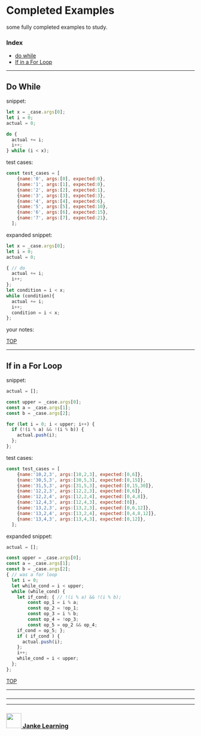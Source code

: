 # Completed Examples

some fully completed examples to study.

### Index
* [do while](#do-while)
* [If in a For Loop](#if-in-a-for-loop)

---

## Do While

snippet:
```js
let x = _case.args[0];
let i = 0;
actual = 0;

do {
  actual += i;
  i++;
} while (i < x);
```
test cases:
```js
const test_cases = [
    {name:'0', args:[0], expected:0},
    {name:'1', args:[1], expected:0},
    {name:'2', args:[2], expected:1},
    {name:'3', args:[3], expected:3},
    {name:'4', args:[4], expected:6},
    {name:'5', args:[5], expected:10},
    {name:'6', args:[6], expected:15},
    {name:'7', args:[7], expected:21},
  ];
```
expanded snippet:
```js
let x = _case.args[0];
let i = 0;
actual = 0;

{ // do
  actual += i; 
  i++;
};
let condition = i < x;
while (condition){
  actual += i;
  i++;
  condition = i < x;
};
```
your notes:


[TOP](#completed-examples)

---

## If in a For Loop


snippet:
```js
actual = [];

const upper = _case.args[0];
const a = _case.args[1];
const b = _case.args[2];

for (let i = 0; i < upper; i++) {
  if (!(i % a) && !(i % b)) {
    actual.push(i);
  };
};
```
test cases: 
```js
const test_cases = [
    {name:'10,2,3', args:[10,2,3], expected:[0,6]},
    {name:'30,5,3', args:[30,5,3], expected:[0,15]},
    {name:'31,5,3', args:[31,5,3], expected:[0,15,30]},
    {name:'12,2,3', args:[12,2,3], expected:[0,6]},
    {name:'12,2,4', args:[12,2,4], expected:[0,4,8]},
    {name:'12,4,3', args:[12,4,3], expected:[0]},
    {name:'13,2,3', args:[13,2,3], expected:[0,6,12]},
    {name:'13,2,4', args:[13,2,4], expected:[0,4,8,12]},
    {name:'13,4,3', args:[13,4,3], expected:[0,12]},
  ];
```
expanded snippet:
```js
actual = [];

const upper = _case.args[0];
const a = _case.args[1];
const b = _case.args[2];
{ // was a for loop
  let i = 0; 
  let while_cond = i < upper;
  while (while_cond) {
    let if_cond; { // !(i % a) && !(i % b);
        const op_1 = i % a;
        const op_2 = !op_1;
        const op_3 = i % b;
        const op_4 = !op_3;
        const op_5 = op_2 && op_4;
    if_cond = op_5; };
    if ( if_cond ) {
      actual.push(i);
    };
    i++;
    while_cond = i < upper;
  };
};
```
[TOP](#completed-examples)

---

### 



___
___
### <a href="http://janke-learning.org" target="_blank"><img src="https://user-images.githubusercontent.com/18554853/50098409-22575780-021c-11e9-99e1-962787adaded.png" width="40" height="40"></img> Janke Learning</a>